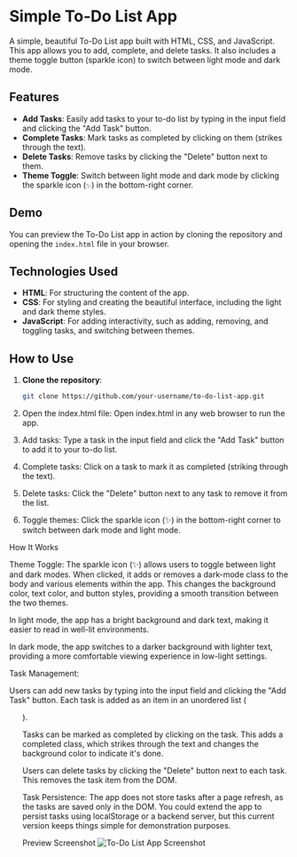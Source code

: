 # Simple To-Do List App

A simple, beautiful To-Do List app built with HTML, CSS, and JavaScript. This app allows you to add, complete, and delete tasks. It also includes a theme toggle button (sparkle icon) to switch between light mode and dark mode.

## Features

- **Add Tasks**: Easily add tasks to your to-do list by typing in the input field and clicking the "Add Task" button.
- **Complete Tasks**: Mark tasks as completed by clicking on them (strikes through the text).
- **Delete Tasks**: Remove tasks by clicking the "Delete" button next to them.
- **Theme Toggle**: Switch between light mode and dark mode by clicking the sparkle icon (`✨`) in the bottom-right corner.

## Demo

You can preview the To-Do List app in action by cloning the repository and opening the `index.html` file in your browser.

## Technologies Used

- **HTML**: For structuring the content of the app.
- **CSS**: For styling and creating the beautiful interface, including the light and dark theme styles.
- **JavaScript**: For adding interactivity, such as adding, removing, and toggling tasks, and switching between themes.

## How to Use

1. **Clone the repository**:
   ```bash
   git clone https://github.com/your-username/to-do-list-app.git

2. Open the index.html file: Open index.html in any web browser to run the app.


3. Add tasks: Type a task in the input field and click the "Add Task" button to add it to your to-do list.


4. Complete tasks: Click on a task to mark it as completed (striking through the text).


5. Delete tasks: Click the "Delete" button next to any task to remove it from the list.


6. Toggle themes: Click the sparkle icon (✨) in the bottom-right corner to switch between dark mode and light mode.



How It Works

Theme Toggle: The sparkle icon (✨) allows users to toggle between light and dark modes. When clicked, it adds or removes a dark-mode class to the body and various elements within the app. This changes the background color, text color, and button styles, providing a smooth transition between the two themes.

In light mode, the app has a bright background and dark text, making it easier to read in well-lit environments.

In dark mode, the app switches to a darker background with lighter text, providing a more comfortable viewing experience in low-light settings.


Task Management:

Users can add new tasks by typing into the input field and clicking the "Add Task" button. Each task is added as an item in an unordered list (<ul>).

Tasks can be marked as completed by clicking on the task. This adds a completed class, which strikes through the text and changes the background color to indicate it's done.

Users can delete tasks by clicking the "Delete" button next to each task. This removes the task item from the DOM.


Task Persistence: The app does not store tasks after a page refresh, as the tasks are saved only in the DOM. You could extend the app to persist tasks using localStorage or a backend server, but this current version keeps things simple for demonstration purposes.


Preview Screenshot
![To-Do List App Screenshot](./screenshot/screenshot.png)
